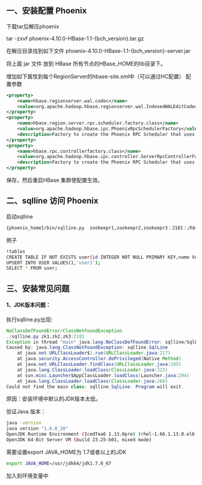 ## **一、安装配置 Phoenix**

下载tar后解压phoenix

tar -zxvf phoenix-4.10.0-HBase-1.1-{bch_version}.tar.gz

在解压目录找到如下文件 phoenix-4.10.0-HBase-1.1-{bch_version}-server.jar

将上面 jar 文件 放到 HBase 所有节点的HBase_HOME的lib目录下。

增加如下属性到每个RegionServer的hbase-site.xml中（可以通过HC配置）
配置参数


```xml
<property>
    <name>hbase.regionserver.wal.codec</name>
    <value>org.apache.hadoop.hbase.regionserver.wal.IndexedWALEditCodec</value>
</property>
<property>  
    <name>hbase.region.server.rpc.scheduler.factory.class</name>  
    <value>org.apache.hadoop.hbase.ipc.PhoenixRpcSchedulerFactory</value>  
    <description>Factory to create the Phoenix RPC Scheduler that uses separate queues for index and metadata updates</description> 
</property> 
<property>  
    <name>hbase.rpc.controllerfactory.class</name> 
    <value>org.apache.hadoop.hbase.ipc.controller.ServerRpcControllerFactory</value>
    <description>Factory to create the Phoenix RPC Scheduler that uses separate queues for index and metadata updates</description> 
</property>
```

保存，然后重启HBase 集群使配置生效。 

## **二、sqlline 访问 Phoenix**

启动sqlline

```bash
{phoenix_home}/bin/sqlline.py  zookeepr1,zookeepr2,zookeepr3：2181：/hbase
```

例子

```bash
!tables
CREATE TABLE IF NOT EXISTS user(id INTEGER NOT NULL PRIMARY KEY,name VARCHAR(20));
UPSERT INTO USER VALUES(1,'user1');
SELECT * FROM user;
```

## **三、安装常见问题**

#### 1、JDK版本问题：

执行sqlline.py出现:

```java
NoClassDefFoundError/ClassNotFoundException
./sqlline.py zk1,zk2,zk3:2181
Exception in thread "main" java.lang.NoClassDefFoundError: sqlline/SqlLine
Caused by: java.lang.ClassNotFoundException: sqlline.SqlLine
    at java.net.URLClassLoader$1.run(URLClassLoader.java:217)
    at java.security.AccessController.doPrivileged(Native Method)
    at java.net.URLClassLoader.findClass(URLClassLoader.java:205)
    at java.lang.ClassLoader.loadClass(ClassLoader.java:323)
    at sun.misc.Launcher$AppClassLoader.loadClass(Launcher.java:294)
    at java.lang.ClassLoader.loadClass(ClassLoader.java:268)
Could not find the main class: sqlline.SqlLine. Program will exit.
```
原因：安装环境中默认的JDK版本太低。

验证Java 版本：

```bash
java -version
java version "1.6.0_28"
OpenJDK Runtime Environment (IcedTea6 1.13.0pre) (rhel-1.66.1.13.0.el6-x86_64)
OpenJDK 64-Bit Server VM (build 23.25-b01, mixed mode)
```

需要设置export JAVA_HOME为 1.7或者以上的JDK

```bash
export JAVA_HOME=/usr/jdk64/jdk1.7.0_67
```

加入到环境变量中